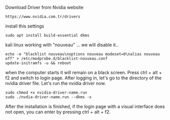 Download Driver from Nvidia website

```
https://www.nvidia.com.tr/drivers
```

install this settings

```
sudo apt install build-essential dkms
```

kali linux working with "nouveau" ... we will disable it..

```
echo -e "blacklist nouveau\noptions nouveau modeset=0\nalias nouveau off" > /etc/modprobe.d/blacklist-nouveau.conf
update-initramfs -u && reboot
```

when the computer starts it will remain on a black screen. Press ctrl + alt + f2 and switch to login page.
After logging in, let's go to the directory of the nvidia driver file. Let's run the nvidia driver now.

```
sudo chmod +x nvidia-driver-name.run
sudo ./nvdia-driver-name.run --dkms -s

```

After the installation is finished, if the login page with a visual interface does not open, you can enter by pressing ctrl + alt + f2.

